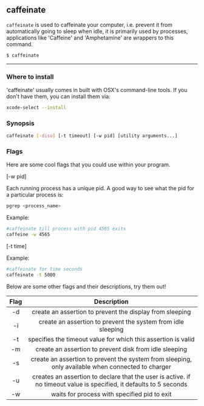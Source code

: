 caffeinate
-------

`caffeinate` is used to caffeinate your computer, i.e. prevent it from automatically going to sleep when idle, it is primarily used by processes, applications like 'Caffeine' and 'Amphetamine' are wrappers to this command.

~~~ bash
$ caffeinate
~~~

---

### Where to install

'caffeinate' usually comes in built with OSX's command-line tools. If you don't have them, you can install them via:

~~~ bash
xcode-select --install
~~~

### Synopsis

~~~ bash
caffeinate [-disu] [-t timeout] [-w pid] [utility arguments...]
~~~

### Flags

Here are some cool flags that you could use within your program.

[-w pid]


Each running process has a unique pid. A good way to see what the pid for a particular process is:


~~~ bash
pgrep <process_name>
~~~


Example:


~~~ bash
#caffeinate till process with pid 4565 exits
caffeine -w 4565
~~~


[-t time]


Example:


~~~ bash
#caffeinate for time seconds
caffeinate -t 5000
~~~


Below are some other flags and their descriptions, try them out!


|     Flag     |               Description                |
| :----------: | :--------------------------------------: |
|      -d      |  create an assertion to prevent the display from sleeping |
|      -i      |  create an assertion to prevent the system from idle sleeping     |
|      -t      |   specifies the timeout value for which this assertion is valid |
|      -m      | create an assertion to prevent disk from idle sleeping |
|      -s      | create an assertion to prevent the system from sleeping, only available when connected to charger |
|      -u      | creates an assertion to declare that the user is active. if no timeout value is specified, it defaults to 5 seconds |
|      -w      | waits for process with specified pid to exit |
